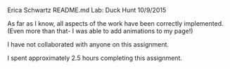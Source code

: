 Erica Schwartz
README.md
Lab: Duck Hunt
10/9/2015

As far as I know, all aspects of the work have been correctly implemented. (Even more than that- I was able to add animations to my page!)

I have not collaborated with anyone on this assignment.

I spent approximately 2.5 hours completing this assignment.